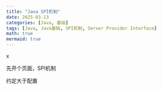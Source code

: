 ```yaml
---
title: "Java SPI机制"
date: 2025-03-13
categories: [Java, 基础]
tags: [Java, Java基础, SPI机制, Server Provider Interface]
math: true
mermaid: true
---
```


x

先开个页面，SPI机制

约定大于配置